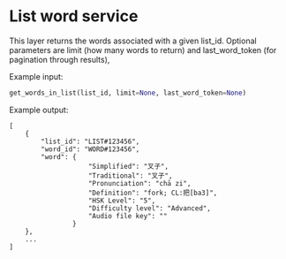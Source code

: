 # List word service

This layer returns the words associated with a given list_id. Optional parameters are limit (how many words to return) and last_word_token (for pagination through results),

Example input:
````python
get_words_in_list(list_id, limit=None, last_word_token=None)
````

Example output: 
````
[
    {
        "list_id": "LIST#123456",
        "word_id": "WORD#123456",
        "word": {
                    "Simplified": "叉子",
                    "Traditional": "叉子",
                    "Pronunciation": "chā zi",
                    "Definition": "fork; CL:把[ba3]",
                    "HSK Level": "5",
                    "Difficulty level": "Advanced",
                    "Audio file key": ""
                }
    },
    ...
]
````
